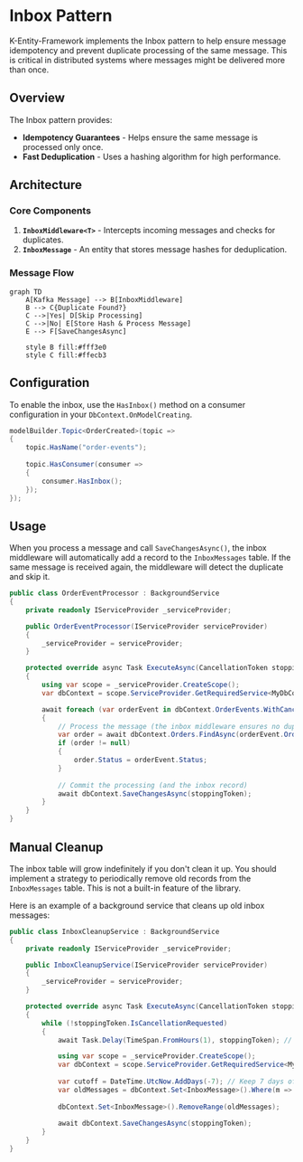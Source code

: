# Inbox Pattern

K-Entity-Framework implements the Inbox pattern to help ensure message idempotency and prevent duplicate processing of the same message. This is critical in distributed systems where messages might be delivered more than once.

## Overview

The Inbox pattern provides:

- **Idempotency Guarantees** - Helps ensure the same message is processed only once.
- **Fast Deduplication** - Uses a hashing algorithm for high performance.

## Architecture

### Core Components

1.  **`InboxMiddleware<T>`** - Intercepts incoming messages and checks for duplicates.
2.  **`InboxMessage`** - An entity that stores message hashes for deduplication.

### Message Flow

```mermaid
graph TD
    A[Kafka Message] --> B[InboxMiddleware]
    B --> C{Duplicate Found?}
    C -->|Yes| D[Skip Processing]
    C -->|No| E[Store Hash & Process Message]
    E --> F[SaveChangesAsync]
    
    style B fill:#fff3e0
    style C fill:#ffecb3
```

## Configuration

To enable the inbox, use the `HasInbox()` method on a consumer configuration in your `DbContext.OnModelCreating`.

```csharp
modelBuilder.Topic<OrderCreated>(topic =>
{
    topic.HasName("order-events");
    
    topic.HasConsumer(consumer =>
    {
        consumer.HasInbox();
    });
});
```

## Usage

When you process a message and call `SaveChangesAsync()`, the inbox middleware will automatically add a record to the `InboxMessages` table. If the same message is received again, the middleware will detect the duplicate and skip it.

```csharp
public class OrderEventProcessor : BackgroundService
{
    private readonly IServiceProvider _serviceProvider;

    public OrderEventProcessor(IServiceProvider serviceProvider)
    {
        _serviceProvider = serviceProvider;
    }

    protected override async Task ExecuteAsync(CancellationToken stoppingToken)
    {
        using var scope = _serviceProvider.CreateScope();
        var dbContext = scope.ServiceProvider.GetRequiredService<MyDbContext>();

        await foreach (var orderEvent in dbContext.OrderEvents.WithCancellation(stoppingToken))
        {
            // Process the message (the inbox middleware ensures no duplicates)
            var order = await dbContext.Orders.FindAsync(orderEvent.OrderId);
            if (order != null)
            {
                order.Status = orderEvent.Status;
            }
            
            // Commit the processing (and the inbox record)
            await dbContext.SaveChangesAsync(stoppingToken);
        }
    }
}
```

## Manual Cleanup

The inbox table will grow indefinitely if you don't clean it up. You should implement a strategy to periodically remove old records from the `InboxMessages` table. This is not a built-in feature of the library.

Here is an example of a background service that cleans up old inbox messages:

```csharp
public class InboxCleanupService : BackgroundService
{
    private readonly IServiceProvider _serviceProvider;

    public InboxCleanupService(IServiceProvider serviceProvider)
    {
        _serviceProvider = serviceProvider;
    }

    protected override async Task ExecuteAsync(CancellationToken stoppingToken)
    {
        while (!stoppingToken.IsCancellationRequested)
        {
            await Task.Delay(TimeSpan.FromHours(1), stoppingToken); // Run every hour

            using var scope = _serviceProvider.CreateScope();
            var dbContext = scope.ServiceProvider.GetRequiredService<MyDbContext>();
            
            var cutoff = DateTime.UtcNow.AddDays(-7); // Keep 7 days of records
            var oldMessages = dbContext.Set<InboxMessage>().Where(m => m.ReceivedAt < cutoff);
            
            dbContext.Set<InboxMessage>().RemoveRange(oldMessages);
            
            await dbContext.SaveChangesAsync(stoppingToken);
        }
    }
}
```
